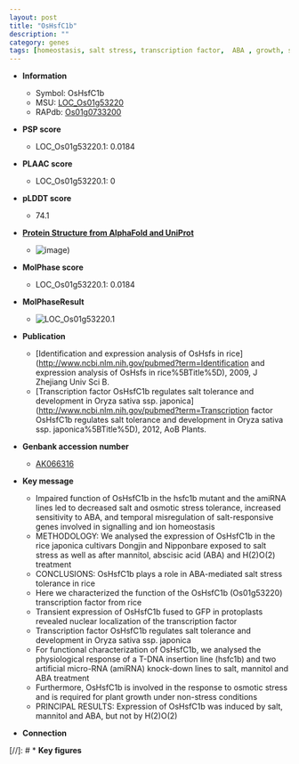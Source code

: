 ```yaml
---
layout: post
title: "OsHsfC1b"
description: ""
category: genes
tags: [homeostasis, salt stress, transcription factor,  ABA , growth, salt, salt tolerance]
---
```


* **Information**  
    + Symbol: OsHsfC1b  
    + MSU: [LOC_Os01g53220](http://rice.plantbiology.msu.edu/cgi-bin/ORF_infopage.cgi?orf=LOC_Os01g53220)  
    + RAPdb: [Os01g0733200](http://rapdb.dna.affrc.go.jp/viewer/gbrowse_details/irgsp1?name=Os01g0733200)  

* **PSP score**  
    + LOC_Os01g53220.1: 0.0184 

* **PLAAC score**  
    + LOC_Os01g53220.1: 0 

* **pLDDT score**
    + 74.1

* **[Protein Structure from AlphaFold and UniProt](https://www.uniprot.org/uniprotkb/Q942D6/entry#structure)**
    + ![image](https://ricepsp.github.io/images/Q9/AF-Q942D6-F1.png))

* **MolPhase score**
    + LOC_Os01g53220.1: 0.0184

* **MolPhaseResult**
    + ![LOC_Os01g53220.1](https://ricepsp.github.io/pictures/LOC_Os01g/LOC_Os01g53220.1.png)

* **Publication**  
    + [Identification and expression analysis of OsHsfs in rice](http://www.ncbi.nlm.nih.gov/pubmed?term=Identification and expression analysis of OsHsfs in rice%5BTitle%5D), 2009, J Zhejiang Univ Sci B.
    + [Transcription factor OsHsfC1b regulates salt tolerance and development in Oryza sativa ssp. japonica](http://www.ncbi.nlm.nih.gov/pubmed?term=Transcription factor OsHsfC1b regulates salt tolerance and development in Oryza sativa ssp. japonica%5BTitle%5D), 2012, AoB Plants.

* **Genbank accession number**  
    + [AK066316](http://www.ncbi.nlm.nih.gov/nuccore/AK066316)

* **Key message**  
    + Impaired function of OsHsfC1b in the hsfc1b mutant and the amiRNA lines led to decreased salt and osmotic stress tolerance, increased sensitivity to ABA, and temporal misregulation of salt-responsive genes involved in signalling and ion homeostasis
    + METHODOLOGY: We analysed the expression of OsHsfC1b in the rice japonica cultivars Dongjin and Nipponbare exposed to salt stress as well as after mannitol, abscisic acid (ABA) and H(2)O(2) treatment
    + CONCLUSIONS: OsHsfC1b plays a role in ABA-mediated salt stress tolerance in rice
    + Here we characterized the function of the OsHsfC1b (Os01g53220) transcription factor from rice
    + Transient expression of OsHsfC1b fused to GFP in protoplasts revealed nuclear localization of the transcription factor
    + Transcription factor OsHsfC1b regulates salt tolerance and development in Oryza sativa ssp. japonica
    + For functional characterization of OsHsfC1b, we analysed the physiological response of a T-DNA insertion line (hsfc1b) and two artificial micro-RNA (amiRNA) knock-down lines to salt, mannitol and ABA treatment
    + Furthermore, OsHsfC1b is involved in the response to osmotic stress and is required for plant growth under non-stress conditions
    + PRINCIPAL RESULTS: Expression of OsHsfC1b was induced by salt, mannitol and ABA, but not by H(2)O(2)

* **Connection**  

[//]: # * **Key figures**  


